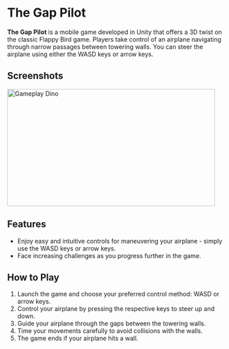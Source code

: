 # The Gap Pilot
**The Gap Pilot** is a mobile game developed in Unity that offers a 3D twist on the classic Flappy Bird game. Players take control of an airplane navigating through narrow passages between towering walls. You can steer the airplane using either the WASD keys or arrow keys.

## Screenshots
<img src="Screenshots/PlanePlay.gif" alt="Gameplay Dino" width="480" height="270">

## Features
- Enjoy easy and intuitive controls for maneuvering your airplane - simply use the WASD keys or arrow keys.
- Face increasing challenges as you progress further in the game.

## How to Play
1. Launch the game and choose your preferred control method: WASD or arrow keys.
2. Control your airplane by pressing the respective keys to steer up and down.
3. Guide your airplane through the gaps between the towering walls.
4. Time your movements carefully to avoid collisions with the walls.
5. The game ends if your airplane hits a wall.
